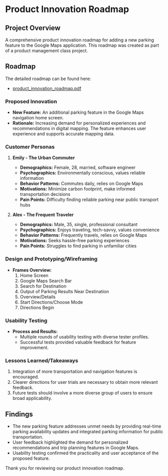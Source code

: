 # Product Innovation Roadmap

## Project Overview
A comprehensive product innovation roadmap for adding a new parking feature to the Google Maps application. This roadmap was created as part of a product management class project.

## Roadmap
The detailed roadmap can be found here:
- [product_innovation_roadmap.pdf](product_innovation_roadmap.pdf)

### Proposed Innovation
- **New Feature:** An additional parking feature in the Google Maps navigation home screen.
- **Rationale:** Increasing demand for personalized experiences and recommendations in digital mapping. The feature enhances user experience and supports accurate mapping data.

### Customer Personas
1. **Emily - The Urban Commuter**
   - **Demographics:** Female, 28, married, software engineer
   - **Psychographics:** Environmentally conscious, values reliable information
   - **Behavior Patterns:** Commutes daily, relies on Google Maps
   - **Motivations:** Minimize carbon footprint, make informed transportation decisions
   - **Pain Points:** Difficulty finding reliable parking near public transport hubs

2. **Alex - The Frequent Traveler**
   - **Demographics:** Male, 35, single, professional consultant
   - **Psychographics:** Enjoys traveling, tech-savvy, values convenience
   - **Behavior Patterns:** Frequently travels, relies on Google Maps
   - **Motivations:** Seeks hassle-free parking experiences
   - **Pain Points:** Struggles to find parking in unfamiliar cities

### Design and Prototyping/Wireframing
- **Frames Overview:**
  1. Home Screen
  2. Google Maps Search Bar
  3. Search for Destination
  4. Output of Parking Results Near Destination
  5. Overview/Details
  6. Start Directions/Choose Mode
  7. Directions Begin

### Usability Testing
- **Process and Results:**
  - Multiple rounds of usability testing with diverse tester profiles.
  - Successful tests provided valuable feedback for feature improvement.

### Lessons Learned/Takeaways
1. Integration of more transportation and navigation features is encouraged.
2. Clearer directions for user trials are necessary to obtain more relevant feedback.
3. Future tests should involve a more diverse group of users to ensure broad applicability.

## Findings
- The new parking feature addresses unmet needs by providing real-time parking availability updates and integrated parking information for public transportation.
- User feedback highlighted the demand for personalized recommendations and trip planning features in Google Maps.
- Usability testing confirmed the practicality and user acceptance of the proposed feature.

Thank you for reviewing our product innovation roadmap.
